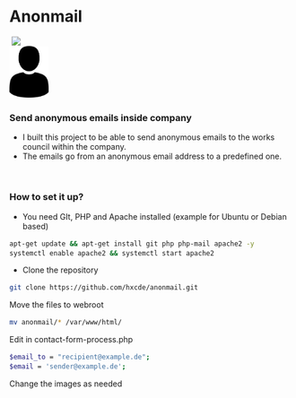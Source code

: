 # Anonmail
<img align="right" src="https://user-images.githubusercontent.com/30338980/228526710-b8f19c39-f3e7-41c7-9354-630b1bea1f86.png" width="500" />
<br>
<img src="https://raw.githubusercontent.com/hxcde/anonmail/main/logo1.png" width="70" />

### Send anonymous emails inside company
- I built this project to be able to send anonymous emails to the works council within the company.
- The emails go from an anonymous email address to a predefined one.

<br>

### How to set it up?
- You need GIt, PHP and Apache installed (example for Ubuntu or Debian based)
```bash
apt-get update && apt-get install git php php-mail apache2 -y
systemctl enable apache2 && systemctl start apache2
```
- Clone the repository
```bash
git clone https://github.com/hxcde/anonmail.git
```
Move the files to webroot
```bash
mv anonmail/* /var/www/html/
```
Edit in contact-form-process.php
```bash
$email_to = "recipient@example.de";
$email = 'sender@example.de';
```
Change the images as needed